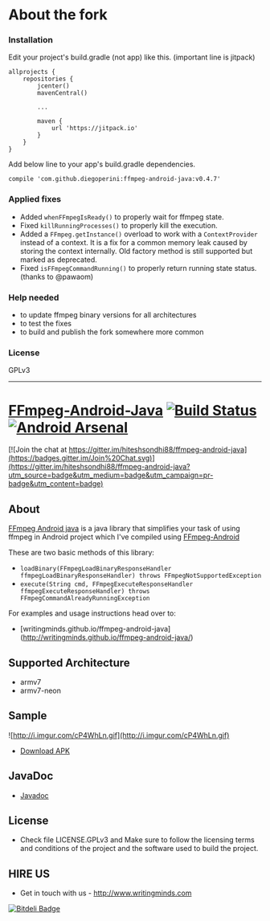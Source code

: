 About the fork
===================
### Installation
Edit your project's build.gradle (not app) like this. (important line is jitpack)

```
allprojects {
    repositories {
        jcenter()
        mavenCentral()

        ...

        maven {
            url 'https://jitpack.io'
        }
    }
}
```

Add below line to your app's build.gradle dependencies.

`compile 'com.github.diegoperini:ffmpeg-android-java:v0.4.7'`


### Applied fixes

* Added `whenFFmpegIsReady()` to properly wait for ffmpeg state.
* Fixed `killRunningProcesses()` to properly kill the execution.
* Added a `FFmpeg.getInstance()` overload to work with a `ContextProvider` instead of a context. It is a fix for a common memory leak caused by storing the context internally. Old factory method is still supported but marked as deprecated.
* Fixed `isFFmpegCommandRunning()` to properly return running state status. (thanks to @pawaom)


### Help needed

* to update ffmpeg binary versions for all architectures
* to test the fixes
* to build and publish the fork somewhere more common

### License

GPLv3

-----------------------------------

[FFmpeg-Android-Java](http://writingminds.github.io/ffmpeg-android-java/) [![Build Status](https://travis-ci.org/hiteshsondhi88/ffmpeg-android-java.svg?branch=master)](https://travis-ci.org/hiteshsondhi88/ffmpeg-android-java) [![Android Arsenal](https://img.shields.io/badge/Android%20Arsenal-FFmpeg--Android--Java-brightgreen.svg?style=flat)](https://android-arsenal.com/details/1/931)
==============

[![Join the chat at https://gitter.im/hiteshsondhi88/ffmpeg-android-java](https://badges.gitter.im/Join%20Chat.svg)](https://gitter.im/hiteshsondhi88/ffmpeg-android-java?utm_source=badge&utm_medium=badge&utm_campaign=pr-badge&utm_content=badge)

## About
[FFmpeg Android java](http://writingminds.github.io/ffmpeg-android-java/) is a java library that simplifies your task of using ffmpeg in Android project which I've compiled using [FFmpeg-Android](http://writingminds.github.io/ffmpeg-android/)

These are two basic methods of this library:

* `loadBinary(FFmpegLoadBinaryResponseHandler ffmpegLoadBinaryResponseHandler) throws FFmpegNotSupportedException`
* `execute(String cmd, FFmpegExecuteResponseHandler ffmpegExecuteResponseHandler) throws FFmpegCommandAlreadyRunningException`

For examples and usage instructions head over to:
* [writingminds.github.io/ffmpeg-android-java] (http://writingminds.github.io/ffmpeg-android-java/)

## Supported Architecture
* armv7
* armv7-neon

## Sample
![http://i.imgur.com/cP4WhLn.gif](http://i.imgur.com/cP4WhLn.gif)
* [Download APK](https://github.com/writingminds/ffmpeg-android-java/releases/download/v0.3.2/app-debug.apk)

## JavaDoc
* [Javadoc](http://writingminds.github.io/ffmpeg-android-java/docs/)

## License
* Check file LICENSE.GPLv3 and Make sure to follow the licensing terms and conditions of the project and the software used to build the project.

## HIRE US
* Get in touch with us - http://www.writingminds.com


[![Bitdeli Badge](https://d2weczhvl823v0.cloudfront.net/hiteshsondhi88/ffmpeg-android-java/trend.png)](https://bitdeli.com/free "Bitdeli Badge")
